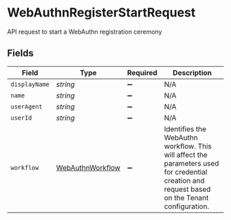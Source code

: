 # WebAuthnRegisterStartRequest

API request to start a WebAuthn registration ceremony


## Fields

| Field                                                                                                                                          | Type                                                                                                                                           | Required                                                                                                                                       | Description                                                                                                                                    |
| ---------------------------------------------------------------------------------------------------------------------------------------------- | ---------------------------------------------------------------------------------------------------------------------------------------------- | ---------------------------------------------------------------------------------------------------------------------------------------------- | ---------------------------------------------------------------------------------------------------------------------------------------------- |
| `displayName`                                                                                                                                  | *string*                                                                                                                                       | :heavy_minus_sign:                                                                                                                             | N/A                                                                                                                                            |
| `name`                                                                                                                                         | *string*                                                                                                                                       | :heavy_minus_sign:                                                                                                                             | N/A                                                                                                                                            |
| `userAgent`                                                                                                                                    | *string*                                                                                                                                       | :heavy_minus_sign:                                                                                                                             | N/A                                                                                                                                            |
| `userId`                                                                                                                                       | *string*                                                                                                                                       | :heavy_minus_sign:                                                                                                                             | N/A                                                                                                                                            |
| `workflow`                                                                                                                                     | [WebAuthnWorkflow](../../models/shared/webauthnworkflow.md)                                                                                    | :heavy_minus_sign:                                                                                                                             | Identifies the WebAuthn workflow. This will affect the parameters used for credential creation  and request based on the Tenant configuration. |